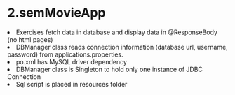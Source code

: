 # 2.semMovieApp

<li> Exercises fetch data in database and display data in @ResponseBody (no html pages) 
<li> DBManager class reads connection information (database url, username, password)  from applications.properties.
<li> po.xml has MySQL driver dependency
<li> DBManager class is Singleton to hold only one instance of JDBC Connection
<li> Sql script is placed in resources folder
